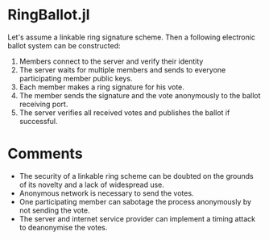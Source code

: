 # RingBallot.jl

Let's assume a linkable ring signature scheme. Then a following electronic ballot system can be constructed:

1. Members connect to the server and verify their identity
2. The server waits for multiple members and sends to everyone participating member public keys. 
3. Each member makes a ring signature for his vote. 
4. The member sends the signature and the vote anonymously to the ballot receiving port.
5. The server verifies all received votes and publishes the ballot if successful.

# Comments

+ The security of a linkable ring scheme can be doubted on the grounds of its novelty and a lack of widespread use.
+ Anonymous network is necessary to send the votes.
+ One participating member can sabotage the process anonymously by not sending the vote.
+ The server and internet service provider can implement a timing attack to deanonymise the votes.
